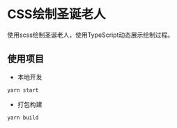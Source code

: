 # CSS绘制圣诞老人

使用scss绘制圣诞老人，使用TypeScript动态展示绘制过程。

## 使用项目

+ 本地开发

```sh
yarn start
```

+ 打包构建

```sh
yarn build
```
